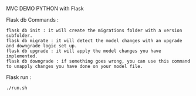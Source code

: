 MVC DEMO PYTHON with Flask

Flask db Commands :

```
flask db init : it will create the migrations folder with a version subfolder.
flask db migrate : it will detect the model changes with an upgrade and downgrade logic set up.
flask db upgrade : it will apply the model changes you have implemented.
flask db downgrade : if something goes wrong, you can use this command to unapply changes you have done on your model file.
```

Flask run :

```
./run.sh
```